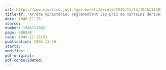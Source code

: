```yaml
---
url: https://www.ejustice.just.fgov.be/eli/arrete/1946/11/13/1946111303/justel
title-fr: "Arrêté ministériel règlementant les prix de certains dérivés de maïs et de la fécule de pommes de terre (Abrogé par AM 31-12-1948, art. 1)"
date: 1946-11-13
source:
number: 1946111303
page: 888888
case: 1946-11-13/03
publication: 1946-11-30
starts:
modifies:
pdf-original:
pdf-consolidated:
---
```


